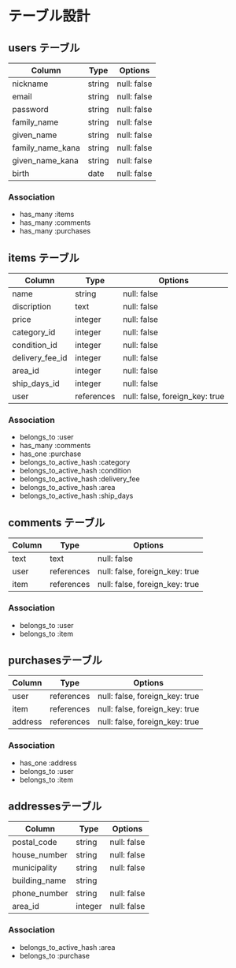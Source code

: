 # テーブル設計

## users テーブル

| Column          | Type    | Options     |
| ----------------| --------| ----------- |
| nickname        | string  | null: false |
| email           | string  | null: false |
| password        | string  | null: false |
| family_name     | string  | null: false |
| given_name      | string  | null: false |
| family_name_kana| string  | null: false |
| given_name_kana | string  | null: false |
| birth           | date    | null: false |

### Association

- has_many :items
- has_many :comments
- has_many :purchases

## items テーブル

| Column      | Type         | Options                       |
| ---------------| -------------| ------------------------------|
| name           | string       | null: false                   |
| discription    | text         | null: false                   |
| price          | integer      | null: false                   |
| category_id    | integer      | null: false                   |
| condition_id   | integer      | null: false                   |
| delivery_fee_id| integer      | null: false                   |
| area_id        | integer      | null: false                   |
| ship_days_id   | integer      | null: false                   |
| user           | references   | null: false, foreign_key: true|

### Association

- belongs_to :user
- has_many   :comments
- has_one    :purchase
- belongs_to_active_hash :category
- belongs_to_active_hash :condition
- belongs_to_active_hash :delivery_fee
- belongs_to_active_hash :area
- belongs_to_active_hash :ship_days


## comments テーブル

| Column      | Type         | Options                       |
| ------------| -------------| ------------------------------|
| text        | text         | null: false                   |
| user        | references   | null: false, foreign_key: true|
| item        | references   | null: false, foreign_key: true|

### Association

- belongs_to :user
- belongs_to :item

## purchasesテーブル

| Column       | Type         | Options                       |
| -------------| -------------| ------------------------------|
| user         | references   | null: false, foreign_key: true|
| item         | references   | null: false, foreign_key: true|
| address      | references   | null: false, foreign_key: true|

### Association

- has_one :address
- belongs_to :user
- belongs_to :item 

## addressesテーブル

| Column       | Type         | Options                       |
| -------------| -------------| ------------------------------|
| postal_code  | string       | null: false                   |
| house_number | string       | null: false                   |
| municipality | string       | null: false                   |
| building_name| string       |                               |
| phone_number | string       | null: false                   |
| area_id      | integer      | null: false                   |

### Association

- belongs_to_active_hash :area
- belongs_to :purchase